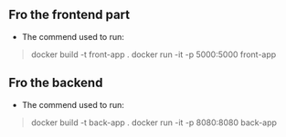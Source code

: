 ## Fro the frontend part

* The commend used to run: 
> docker build -t front-app .
> docker run -it -p 5000:5000 front-app

## Fro the backend

* The commend used to run: 
> docker build -t back-app .
> docker run -it -p 8080:8080 back-app
 
